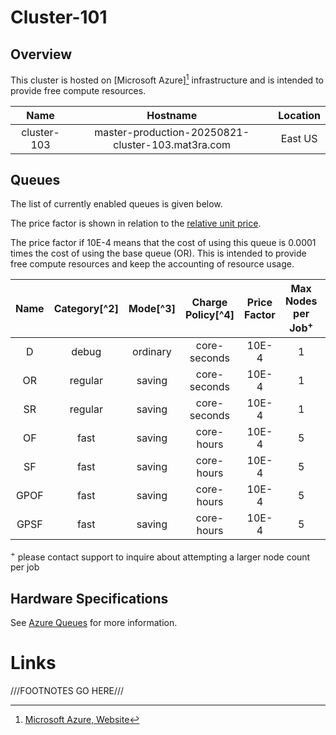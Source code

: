 # Cluster-101

## Overview

This cluster is hosted on [Microsoft Azure][^1] infrastructure and is intended to provide free compute resources.

|    Name     |                     Hostname                      | Location |
|:-----------:|:-------------------------------------------------:|:--------:|
| cluster-103 | master-production-20250821-cluster-103.mat3ra.com | East US  |

## Queues

The list of currently enabled queues is given below. 

The price factor is shown in relation to the [relative unit price](../../pricing/service-levels.md#comparison-table).

The price factor if 10E-4 means that the cost of using this queue is 0.0001 times the cost of using the base queue (OR).
This is intended to provide free compute resources and keep the accounting of resource usage.

| Name | Category[^2] | Mode[^3] | Charge Policy[^4] | Price Factor | Max Nodes per Job<sup>+</sup> | Max Nodes Total |
|:----:|:------------:|:--------:|:-----------------:|:------------:|:-----------------------------:|:---------------:|
|  D   |    debug     | ordinary |   core-seconds    |    10E-4     |               1               |        1        |
|  OR  |   regular    |  saving  |   core-seconds    |    10E-4     |               1               |        0        |
|  SR  |   regular    |  saving  |   core-seconds    |    10E-4     |               1               |        1        |
|  OF  |     fast     |  saving  |    core-hours     |    10E-4     |               5               |        0        |
|  SF  |     fast     |  saving  |    core-hours     |    10E-4     |               5               |        1        |
| GPOF |     fast     |  saving  |    core-hours     |    10E-4     |               5               |        0        |
| GPSF |     fast     |  saving  |    core-hours     |    10E-4     |               5               |        1        |

<sup>+</sup> please contact support to inquire about attempting a larger node count per job

## Hardware Specifications

See [Azure Queues](azure.md) for more information.

# Links

[^1]: [Microsoft Azure, Website](https://azure.microsoft.com/en-us/)

///FOOTNOTES GO HERE///
